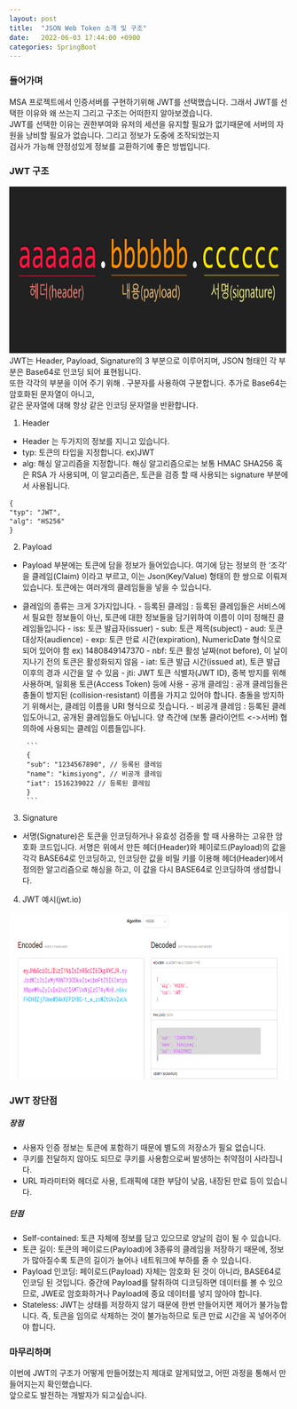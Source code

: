 ```yaml
---
layout: post
title:  "JSON Web Token 소개 및 구조"
date:   2022-06-03 17:44:00 +0900
categories: SpringBoot
---
```


### 들어가며
MSA 프로젝트에서 인증서버를 구현하기위해 JWT를 선택했습니다. 그래서 JWT를 선택한 이유와 왜 쓰는지 그리고 구조는 어떠한지 알아보겠습니다.<br>
JWT를 선택한 이유는 권한부여와 유저의 세션을 유지할 필요가 없기때문에 서버의 자원을 낭비할 필요가 없습니다. 그리고 정보가 도중에 조작되었는지 <br>
검사가 가능해 안정성있게 정보를 교환하기에 좋은 방법입니다.

### JWT 구조
<img src="/public/img/jwtRescue.png"  width="500" height="300"/><br>
JWT는 Header, Payload, Signature의 3 부분으로 이루어지며, JSON 형태인 각 부분은 Base64로 인코딩 되어 표현됩니다. <br>
또한 각각의 부분을 이어 주기 위해 . 구분자를 사용하여 구분합니다. 추가로 Base64는 암호화된 문자열이 아니고, <br>
같은 문자열에 대해 항상 같은 인코딩 문자열을 반환합니다.
1. Header
 - Header 는 두가지의 정보를 지니고 있습니다.
 - typ: 토큰의 타입을 지정합니다. ex)JWT
 - alg: 해싱 알고리즘을 지정합니다. 해싱 알고리즘으로는 보통 HMAC SHA256 혹은 RSA 가 사용되며, 이 알고리즘은, 토큰을 검증 할 때 사용되는 signature 부분에서 사용됩니다.
 ```
 { 
 "typ": "JWT",
 "alg": "HS256"
 }
 ```
2. Payload
 - Payload 부분에는 토큰에 담을 정보가 들어있습니다. 여기에 담는 정보의 한 ‘조각’ 을 클레임(Claim) 이라고 부르고, 이는 Json(Key/Value) 형태의 한 쌍으로 이뤄져있습니다. 
   토큰에는 여러개의 클레임들을 넣을 수 있습니다. 
 - 클레임의 종류는 크게 3가지입니다. 
        - 등록된 클레임 : 등록된 클레임들은 서비스에서 필요한 정보들이 아닌, 토큰에 대한 정보들을 담기위하여 이름이 이미 정해진 클레임들입니다
            - iss: 토큰 발급자(issuer)
            - sub: 토큰 제목(subject)
            - aud: 토큰 대상자(audience)
            - exp: 토큰 만료 시간(expiration), NumericDate 형식으로 되어 있어야 함 ex) 1480849147370
            - nbf: 토큰 활성 날짜(not before), 이 날이 지나기 전의 토큰은 활성화되지 않음
            - iat: 토큰 발급 시간(issued at), 토큰 발급 이후의 경과 시간을 알 수 있음
            - jti: JWT 토큰 식별자(JWT ID), 중복 방지를 위해 사용하며, 일회용 토큰(Access Token) 등에 사용
        - 공개 클레임 : 공개 클레임들은 충돌이 방지된 (collision-resistant) 이름을 가지고 있어야 합니다. 충돌을 방지하기 위해서는, 클레임 이름을 URI 형식으로 짓습니다.
        - 비공개 클레임 : 등록된 클레임도아니고, 공개된 클레임들도 아닙니다. 양 측간에 (보통 클라이언트 <->서버) 협의하에 사용되는 클레임 이름들입니다.
        
        ```
        {
        "sub": "1234567890", // 등록된 클레임
        "name": "kimsiyong", // 비공개 클레임
        "iat": 1516239022 // 등록된 클레임
        }
        ```
3. Signature
 - 서명(Signature)은 토큰을 인코딩하거나 유효성 검증을 할 때 사용하는 고유한 암호화 코드입니다. 서명은 위에서 만든 헤더(Header)와 페이로드(Payload)의 값을 각각 BASE64로 인코딩하고, 인코딩한 값을 비밀 키를 이용해 헤더(Header)에서 정의한 알고리즘으로 해싱을 하고, 이 값을 다시 BASE64로 인코딩하여 생성합니다.

4. JWT 예시(jwt.io)
<div style="text-align:center;">
<img src="/public/img/jwtSite.png"  width="800" height="300" style="margin-left : auto; margin-right: auto;"/>
</div>

### JWT 장단점
##### 장점
 - 사용자 인증 정보는 토큰에 포함하기 때문에 별도의 저장소가 필요 없습니다.
 - 쿠키를 전달하지 않아도 되므로 쿠키를 사용함으로써 발생하는 취약점이 사라집니다.
 - URL 파라미터와 헤더로 사용, 트래픽에 대한 부담이 낮음, 내장된 만료 등이 있습니다.

##### 단점
 - Self-contained: 토큰 자체에 정보를 담고 있으므로 양날의 검이 될 수 있습니다.
 - 토큰 길이: 토큰의 페이로드(Payload)에 3종류의 클레임을 저장하기 때문에, 정보가 많아질수록 토큰의 길이가 늘어나 네트워크에 부하를 줄 수 있습니다.
 - Payload 인코딩: 페이로드(Payload) 자체는 암호화 된 것이 아니라, BASE64로 인코딩 된 것입니다. 중간에 Payload를 탈취하여 디코딩하면 데이터를 볼 수 있으므로, JWE로 암호화하거나 Payload에 중요 데이터를 넣지 않아야 합니다.
 - Stateless: JWT는 상태를 저장하지 않기 때문에 한번 만들어지면 제어가 불가능합니다. 즉, 토큰을 임의로 삭제하는 것이 불가능하므로 토큰 만료 시간을 꼭 넣어주어야 합니다.


### 마무리하며
이번에 JWT의 구조가 어떻게 만들어졌는지 제대로 알게되었고, 어떤 과정을 통해서 만들어지는지 확인했습니다.<br>
앞으로도 발전하는 개발자가 되고싶습니다.



